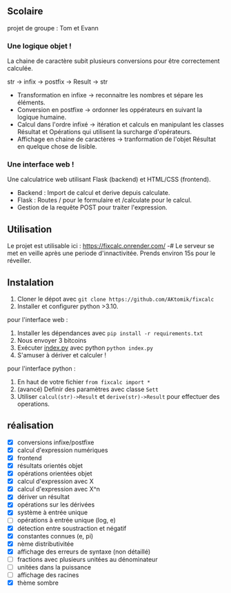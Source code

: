 ## Scolaire
projet de groupe : Tom et Evann
### Une logique objet !
La chaine de caractère subit plusieurs conversions pour être correctement calculée.

str → infix → postfix → Result → str
- Transformation en infixe → reconnaitre les nombres et sépare les éléments.
- Conversion en postfixe → ordonner les oppérateurs en suivant la logique humaine.
- Calcul dans l'ordre infixé → itération et calculs en manipulant les classes Résultat et Opérations qui utilisent la surcharge d'opérateurs.
- Affichage en chaine de caractères → tranformation de l'objet Résultat en quelque chose de lisible.
### Une interface web !
Une calculatrice web utilisant Flask (backend) et HTML/CSS (frontend).
- Backend : Import de calcul et derive depuis calculate.
- Flask : Routes / pour le formulaire et /calculate pour le calcul.
- Gestion de la requête POST pour traiter l'expression.

## Utilisation
Le projet est utilisable ici : https://fixcalc.onrender.com/
-# Le serveur se met en veille après une periode d'innactivitée. Prends environ 15s pour le réveiller.

## Instalation
1) Cloner le dépot avec `git clone https://github.com/AKtomik/fixcalc`
2) Installer et configurer python >3.10.

pour l'interface web :

1) Installer les dépendances avec `pip install -r requirements.txt`
2) Nous envoyer 3 bitcoins
3) Exécuter [index.py](./index.py) avec python `python index.py`
4) S'amuser à dériver et calculer !
  
pour l'interface python :

1) En haut de votre fichier `from fixcalc import *`
2) (avancé) Definir des paramètres avec classe `Sett`
3) Utiliser `calcul(str)->Result` et `derive(str)->Result` pour effectuer des operations.

## réalisation
- [x] conversions infixe/postfixe
- [x] calcul d'expression numériques
- [x] frontend
- [x] résultats orientés objet
- [x] opérations orientées objet
- [x] calcul d'expression avec X
- [x] calcul d'expression avec X^n
- [x] dériver un résultat
- [x] opérations sur les dérivées
- [x] système à entrée unique
- [ ] opérations à entrée unique (log, e)
- [x] détection entre soustraction et négatif
- [x] constantes connues (e, pi)
- [x] nème distributivitée
- [x] affichage des erreurs de syntaxe (non détaillé)
- [ ] fractions avec plusieurs unitées au dénominateur
- [ ] unitées dans la puissance
- [ ] affichage des racines
- [x] thème sombre
